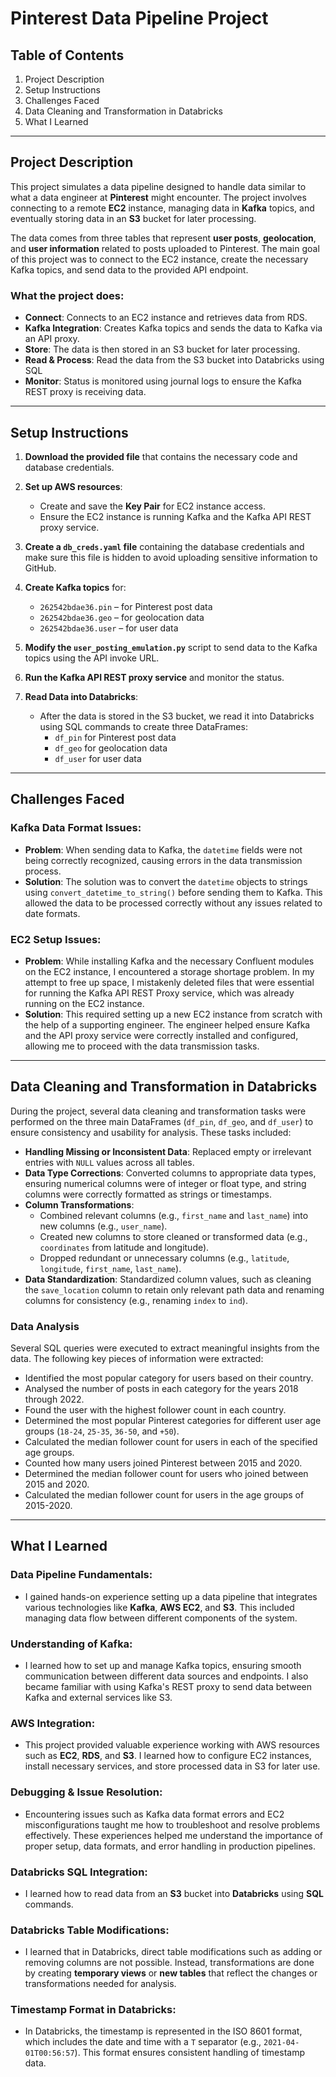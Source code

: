 # Pinterest Data Pipeline Project

## Table of Contents

1. Project Description
2. Setup Instructions
3. Challenges Faced
4. Data Cleaning and Transformation in Databricks
5. What I Learned

---

## Project Description

This project simulates a data pipeline designed to handle data similar to what a data engineer at **Pinterest** might encounter. The project involves connecting to a remote **EC2** instance, managing data in **Kafka** topics, and eventually storing data in an **S3** bucket for later processing.

The data comes from three tables that represent **user posts**, **geolocation**, and **user information** related to posts uploaded to Pinterest. The main goal of this project was to connect to the EC2 instance, create the necessary Kafka topics, and send data to the provided API endpoint.

### What the project does:
- **Connect**: Connects to an EC2 instance and retrieves data from RDS.
- **Kafka Integration**: Creates Kafka topics and sends the data to Kafka via an API proxy.
- **Store**: The data is then stored in an S3 bucket for later processing.
- **Read & Process**: Read the data from the S3 bucket into Databricks using SQL
- **Monitor**: Status is monitored using journal logs to ensure the Kafka REST proxy is receiving data.

---

## Setup Instructions

1. **Download the provided file** that contains the necessary code and database credentials.

2. **Set up AWS resources**:
   - Create and save the **Key Pair** for EC2 instance access.
   - Ensure the EC2 instance is running Kafka and the Kafka API REST proxy service.

3. **Create a `db_creds.yaml` file** containing the database credentials and make sure this file is hidden to avoid uploading sensitive information to GitHub.

4. **Create Kafka topics** for:
   - `262542bdae36.pin` – for Pinterest post data
   - `262542bdae36.geo` – for geolocation data
   - `262542bdae36.user` – for user data

5. **Modify the `user_posting_emulation.py`** script to send data to the Kafka topics using the API invoke URL.

6. **Run the Kafka API REST proxy service** and monitor the status.

7. **Read Data into Databricks**:
   - After the data is stored in the S3 bucket, we read it into Databricks using SQL commands to create three DataFrames:
     - `df_pin` for Pinterest post data
     - `df_geo` for geolocation data
     - `df_user` for user data

---

## Challenges Faced

### Kafka Data Format Issues:
- **Problem**: When sending data to Kafka, the `datetime` fields were not being correctly recognized, causing errors in the data transmission process.
- **Solution**: The solution was to convert the `datetime` objects to strings using `convert_datetime_to_string()` before sending them to Kafka. This allowed the data to be processed correctly without any issues related to date formats.

### EC2 Setup Issues:
- **Problem**: While installing Kafka and the necessary Confluent modules on the EC2 instance, I encountered a storage shortage problem. In my attempt to free up space, I mistakenly deleted files that were essential for running the Kafka API REST Proxy service, which was already running on the EC2 instance.
- **Solution**: This required setting up a new EC2 instance from scratch with the help of a supporting engineer. The engineer helped ensure Kafka and the API proxy service were correctly installed and configured, allowing me to proceed with the data transmission tasks.

---

## Data Cleaning and Transformation in Databricks
During the project, several data cleaning and transformation tasks were performed on the three main DataFrames (`df_pin`, `df_geo`, and `df_user`) to ensure consistency and usability for analysis. These tasks included:

- **Handling Missing or Inconsistent Data**: Replaced empty or irrelevant entries with `NULL` values across all tables.
- **Data Type Corrections**: Converted columns to appropriate data types, ensuring numerical columns were of integer or float type, and string columns were correctly formatted as strings or timestamps.
- **Column Transformations**: 
  - Combined relevant columns (e.g., `first_name` and `last_name`) into new columns (e.g., `user_name`).
  - Created new columns to store cleaned or transformed data (e.g., `coordinates` from latitude and longitude).
  - Dropped redundant or unnecessary columns (e.g., `latitude`, `longitude`, `first_name`, `last_name`).
- **Data Standardization**: Standardized column values, such as cleaning the `save_location` column to retain only relevant path data and renaming columns for consistency (e.g., renaming `index` to `ind`).

### Data Analysis
Several SQL queries were executed to extract meaningful insights from the data. The following key pieces of information were extracted:

-  Identified the most popular category for users based on their country.
-  Analysed the number of posts in each category for the years 2018 through 2022.
-  Found the user with the highest follower count in each country.
-  Determined the most popular Pinterest categories for different user age groups (`18-24`, `25-35`, `36-50`, and `+50`).
-  Calculated the median follower count for users in each of the specified age groups.
-  Counted how many users joined Pinterest between 2015 and 2020.
-  Determined the median follower count for users who joined between 2015 and 2020.
-  Calculated the median follower count for users in the age groups of 2015-2020.

---

## What I Learned

### Data Pipeline Fundamentals:
- I gained hands-on experience setting up a data pipeline that integrates various technologies like **Kafka**, **AWS EC2**, and **S3**. This included managing data flow between different components of the system.

### Understanding of Kafka:
- I learned how to set up and manage Kafka topics, ensuring smooth communication between different data sources and endpoints. I also became familiar with using Kafka's REST proxy to send data between Kafka and external services like S3.

### AWS Integration:
- This project provided valuable experience working with AWS resources such as **EC2**, **RDS**, and **S3**. I learned how to configure EC2 instances, install necessary services, and store processed data in S3 for later use.

### Debugging & Issue Resolution:
- Encountering issues such as Kafka data format errors and EC2 misconfigurations taught me how to troubleshoot and resolve problems effectively. These experiences helped me understand the importance of proper setup, data formats, and error handling in production pipelines.

### Databricks SQL Integration:
- I learned how to read data from an **S3** bucket into **Databricks** using **SQL** commands.

### Databricks Table Modifications:
- I learned that in Databricks, direct table modifications such as adding or removing columns are not possible. Instead, transformations are done by creating **temporary views** or **new tables** that reflect the changes or transformations needed for analysis.

### Timestamp Format in Databricks:
- In Databricks, the timestamp is represented in the ISO 8601 format, which includes the date and time with a `T` separator (e.g., `2021-04-01T00:56:57`). This format ensures consistent handling of timestamp data.